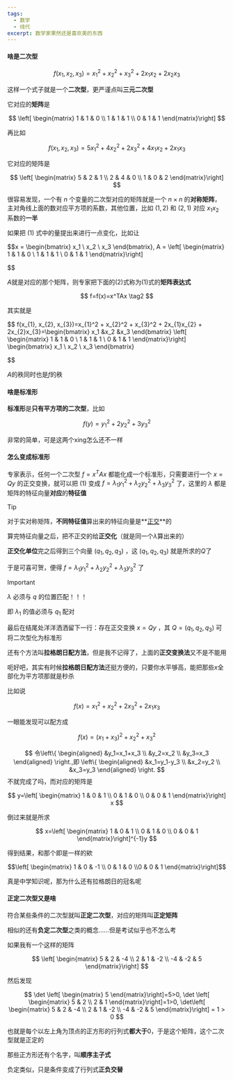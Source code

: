 ```yaml
---
tags:
  - 数学
  - 线代
excerpt: 数学家果然还是喜欢美的东西
---
```

#### 啥是二次型

$$
f(x_{1}, x_{2}, x_{3}) = x_{1}^2 + x_{2}^2 + x_{3}^2 + 2x_{1}x_{2} + 2x_{2}x_{3} \tag{1}
$$


这样一个式子就是一个**二次型**，更严谨点叫**三元二次型**

它对应的**矩阵**是

$$
\left[ \begin{matrix} 
1 & 1 & 0 \\ 
1 & 1 & 1 \\
0 & 1 & 1
\end{matrix}\right]
$$

再比如

$$
f(x_{1}, x_{2}, x_{3}) = 5x_{1}^2 + 4x_{2}^2 + 2x_{3}^2 + 4x_{1}x_{2} + 2x_{1}x_{3}
$$


它对应的矩阵是

$$
\left[ \begin{matrix} 
5 & 2 & 1 \\ 
2 & 4 & 0 \\
1 & 0 & 2 
\end{matrix}\right] 
$$


很容易发现，一个有 $n$ 个变量的二次型对应的矩阵就是一个 $n×n$ 的**对称矩阵**，主对角线上面的数对应平方项的系数，其他位置，比如 $(1,2)$ 和 $(2,1)$ 对应 $x_{1}x_{2}$ 系数的**一半**

如果把 $(1)$ 式中的量提出来进行一点变化，比如让


$$x =
\begin{bmatrix}
x_1 \\
x_2 \\
x_3
\end{bmatrix}, 
A = \left[ \begin{matrix} 
1 & 1 & 0 \\ 
1 & 1 & 1 \\
0 & 1 & 1
\end{matrix}\right] 

$$


$A$就是对应的那个矩阵，则专家把下面的$(2)$式称为$(1)$式的**矩阵表达式**

$$
f=f(x)=x^TAx \tag2
$$

其实就是

$$
f(x_{1}, x_{2}, x_{3})=x_{1}^2 + x_{2}^2 + x_{3}^2 + 2x_{1}x_{2} + 2x_{2}x_{3}=\begin{bmatrix}
x_1 &x_2 &x_3
\end{bmatrix} \left[ \begin{matrix} 
1 & 1 & 0 \\ 
1 & 1 & 1 \\
0 & 1 & 1
\end{matrix}\right] \begin{bmatrix}
x_1 \\
x_2 \\
x_3
\end{bmatrix}

$$

$A$的秩同时也是$f$的秩

#### 啥是标准形

**标准形**是**只有平方项的二次型**，比如

$$
f(y) = y_1^2 + 2y_2^2 + 3y_3^2
$$

非常的简单，可是这两个xing怎么还不一样

#### 怎么变成标准形

专家表示，任何一个二次型 $f=x^TAx$ 都能化成一个标准形，只需要进行一个 $x=Qy$ 的正交变换，就可以把 $(1)$ 变成 $f=\lambda_1y_1^2+\lambda_2y_2^2+\lambda_3y_3^2$ 了，这里的 $\lambda$ 都是矩阵的特征向量**对应**的**特征值**

>[!TIP]
>对于实对称矩阵，**不同特征值**算出来的特征向量是**[正交](2024-12-29-欧氏空间、特征向量和相似对角化？.md)**的

算完特征向量之后，把不正交的给**正交化**（就是同一个$\lambda$算出来的）

**正交化单位**完之后得到三个向量 $(q_1,q_2,q_3)$ ，这 $(q_1,q_2,q_3)$ 就是所求的$Q$了

于是可喜可贺，便得 $f=\lambda_1y_1^2+\lambda_2y_2^2+\lambda_3y_3^2$ 了

>[!IMPORTANT]
> $\lambda$ 必须与 $q$ 的位置匹配！！！
>
>即 $\lambda_1$ 的值必须与 $q_1$ 配对


最后在结尾处洋洋洒洒留下一行：存在正交变换 $x=Qy$ ，其 $Q=(q_1,q_2,q_3)$ 可将二次型化为标准形

还有个方法叫**拉格朗日配方法**，但是我不记得了，上面的**正交变换法**又不是不能用

呃好吧，其实有时候**拉格朗日配方法**还挺方便的，只要你水平够高，能把那些$x$全部化为平方项那就是秒杀

比如说

$$
f(x)=x_1^2+x_2^2+2x_3^2+2x_1x_3
$$

一眼能发现可以配方成

$$
f(x)=(x_1+x_3)^2+x_2^2+x_3^2
$$

$$
令\left\{ \begin{aligned} 
&y_1=x_1+x_3 \\
&y_2=x_2 \\
&y_3=x_3
\end{aligned} \right.,即
\left\{ \begin{aligned} 
&x_1=y_1-y_3 \\
&x_2=y_2 \\
&x_3=y_3
\end{aligned} \right.
$$
不就完成了吗，而对应的矩阵是

$$
y=\left[ \begin{matrix} 
1 & 0 & 1 \\ 
0 & 1 & 0 \\
0 & 0 & 1 
\end{matrix}\right] x
$$

倒过来就是所求

$$
x=\left[ \begin{matrix} 
1 & 0 & 1 \\ 
0 & 1 & 0 \\
0 & 0 & 1 
\end{matrix}\right]^{-1}y
$$

得到结果，和那个即是一样的欸

$$\left[ \begin{matrix} 1 & 0 & -1 \\ 0 & 1 & 0 \\0 & 0 & 1 \end{matrix}\right]$$

真是中学知识呢，那为什么还有拉格朗日的冠名呢

#### 正定二次型又是啥

符合某些条件的二次型就叫**正定二次型**，对应的矩阵叫**正定矩阵**

相似的还有**负定二次型**之类的概念……但是考试似乎也不怎么考

如果我有一个这样的矩阵

$$
\left[ \begin{matrix} 
5 & 2 & -4 \\ 
2 & 1 & -2 \\
-4 & -2 & 5 
\end{matrix}\right] 
$$

然后发现


$$
\det \left[ \begin{matrix} 
5 
\end{matrix}\right]=5>0,
\det \left[ \begin{matrix} 
5 & 2 \\ 
2 & 1 
\end{matrix}\right]=1>0,
\det\left[ \begin{matrix} 
5 & 2 & -4 \\ 
2 & 1 & -2 \\
-4 & -2 & 5 
\end{matrix}\right] = 1 > 0
$$



也就是每个以左上角为顶点的正方形的行列式**都大于**$0$，于是这个矩阵，这个二次型就是正定的

那些正方形还有个名字，叫**顺序主子式**

负定类似，只是条件变成了行列式**正负交替**